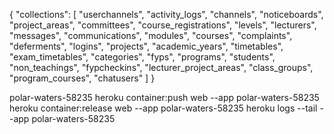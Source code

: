 {
  "collections": [
    "userchannels",
    "activity_logs",
    "channels",
    "noticeboards",
    "project_areas",
    "committees",
    "course_registrations",
    "levels",
    "lecturers",
    "messages",
    "communications",
    "modules",
    "courses",
    "complaints",
    "deferments",
    "logins",
    "projects",
    "academic_years",
    "timetables",
    "exam_timetables",
    "categories",
    "fyps",
    "programs",
    "students",
    "non_teachings",
    "fypcheckins",
    "lecturer_project_areas",
    "class_groups",
    "program_courses",
    "chatusers"
  ]
}

polar-waters-58235
heroku container:push web --app polar-waters-58235
heroku container:release web --app polar-waters-58235
heroku logs --tail --app polar-waters-58235
